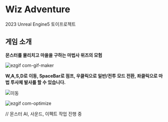 # Wiz Adventure
2023 Unreal Engine5 토이프로젝트

## 게임 소개

**몬스터를 물리치고 마을을 구하는 마법사 위즈의 모험**

![ezgif com-gif-maker](https://github.com/gpdls8370/WizAdventure/assets/46310524/e5c9be0e-90ec-4882-8584-433f82126b5b)

**W,A,S,D로 이동, SpaceBar로 점프, 우클릭으로 일반/전투 모드 전환, 좌클릭으로 마법 투사체 발사를 할 수 있습니다.**

![이동](https://github.com/gpdls8370/WizAdventure/assets/46310524/82a91033-e799-434a-9b19-4c4f733e7a77)

![ezgif com-optimize](https://github.com/gpdls8370/WizAdventure/assets/46310524/d1faefd7-6721-47ec-82c4-6f427c5a523a)


// 몬스터 AI, 사운드, 이펙트 작업 진행 중
